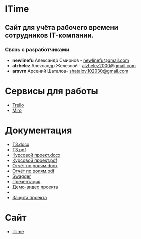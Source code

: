 # ITime
## Сайт для учёта рабочего времени сотрудников IT-компании.

### Связь с разработчиками
- <b>newlinefu</b> Александр Смирнов - newlinefu@gmail.com
- <b>alzhelez</b> Александр Железной - alzhelez2000@gmail.com
- <b>arsvrn</b> Арсений Шаталов- shatalov.102030@gmail.com

# Сервисы для работы
- [Trello](https://trello.com/b/PWYr91Wa/%D1%80%D0%B0%D0%B7%D1%80%D0%B0%D0%B1%D0%BE%D1%82%D0%BA%D0%B0) <br>
- [Miro](https://miro.com/app/board/o9J_lQF07RY=/)
# Документация
- [ТЗ.docx](https://github.com/CompanyTimeManagementProject/Time_Management_Project/blob/master/Documentation/%D0%A2%D0%97.docx) <br>
- [ТЗ.pdf](https://github.com/CompanyTimeManagementProject/Time_Management_Project/blob/master/Documentation/%D0%A2%D0%97.pdf) <br>
- [Курсовой проект.docx](https://github.com/CompanyTimeManagementProject/Time_Management_Project/blob/master/Documentation/%D0%9A%D1%83%D1%80%D1%81%D0%BE%D0%B2%D0%BE%D0%B9%20%D0%BF%D1%80%D0%BE%D0%B5%D0%BA%D1%82.docx)
- [Курсовой проект.pdf]()
- [Отчёт по ролям.docx](https://github.com/CompanyTimeManagementProject/Time_Management_Project/blob/master/Documentation/%D0%9E%D1%82%D1%87%D0%B5%D1%82%20%D0%BF%D0%BE%20%D1%80%D0%BE%D0%BB%D1%8F%D0%BC.docx)
- [Отчёт по ролям.pdf](https://github.com/CompanyTimeManagementProject/Time_Management_Project/blob/master/Documentation/%D0%9E%D1%82%D1%87%D0%B5%D1%82%20%D0%BF%D0%BE%20%D1%80%D0%BE%D0%BB%D1%8F%D0%BC.pdf)
- [Swagger](http://35.234.116.28:9000/api-docs/#/)
- [Презентация]()
- [Демо-видео проекта]()
- 
- [Защита проекта]()

# Сайт
- [ITime](http://35.234.116.28:3000/)
